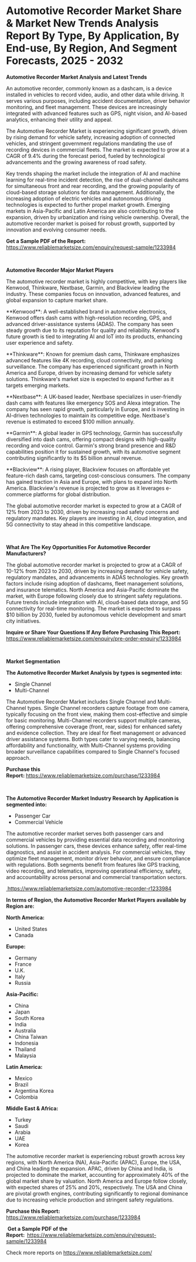 <p><h1>Automotive Recorder Market Share & Market New Trends Analysis Report By Type, By Application, By End-use, By Region, And Segment Forecasts, 2025 - 2032</h1></p><p><strong>Automotive Recorder Market Analysis and Latest Trends</strong></p>
<p><p>An automotive recorder, commonly known as a dashcam, is a device installed in vehicles to record video, audio, and other data while driving. It serves various purposes, including accident documentation, driver behavior monitoring, and fleet management. These devices are increasingly integrated with advanced features such as GPS, night vision, and AI-based analytics, enhancing their utility and appeal.</p><p>The Automotive Recorder Market is experiencing significant growth, driven by rising demand for vehicle safety, increasing adoption of connected vehicles, and stringent government regulations mandating the use of recording devices in commercial fleets. The market is expected to grow at a CAGR of 9.4% during the forecast period, fueled by technological advancements and the growing awareness of road safety.</p><p>Key trends shaping the market include the integration of AI and machine learning for real-time incident detection, the rise of dual-channel dashcams for simultaneous front and rear recording, and the growing popularity of cloud-based storage solutions for data management. Additionally, the increasing adoption of electric vehicles and autonomous driving technologies is expected to further propel market growth. Emerging markets in Asia-Pacific and Latin America are also contributing to the expansion, driven by urbanization and rising vehicle ownership. Overall, the automotive recorder market is poised for robust growth, supported by innovation and evolving consumer needs.</p></p>
<p><strong>Get a Sample PDF of the Report:&nbsp;</strong> <a href="https://www.reliablemarketsize.com/enquiry/request-sample/1233984?utm_campaign=1143&utm_medium=2&utm_source=Github&utm_content=ia&utm_term=23012025&utm_id=automotive-recorder">https://www.reliablemarketsize.com/enquiry/request-sample/1233984</a></p>
<p>&nbsp;</p>
<p><strong>Automotive Recorder Major Market Players</strong></p>
<p><p>The automotive recorder market is highly competitive, with key players like Kenwood, Thinkware, Nextbase, Garmin, and Blackview leading the industry. These companies focus on innovation, advanced features, and global expansion to capture market share.</p><p>**Kenwood**: A well-established brand in automotive electronics, Kenwood offers dash cams with high-resolution recording, GPS, and advanced driver-assistance systems (ADAS). The company has seen steady growth due to its reputation for quality and reliability. Kenwood's future growth is tied to integrating AI and IoT into its products, enhancing user experience and safety.</p><p>**Thinkware**: Known for premium dash cams, Thinkware emphasizes advanced features like 4K recording, cloud connectivity, and parking surveillance. The company has experienced significant growth in North America and Europe, driven by increasing demand for vehicle safety solutions. Thinkware's market size is expected to expand further as it targets emerging markets.</p><p>**Nextbase**: A UK-based leader, Nextbase specializes in user-friendly dash cams with features like emergency SOS and Alexa integration. The company has seen rapid growth, particularly in Europe, and is investing in AI-driven technologies to maintain its competitive edge. Nextbase's revenue is estimated to exceed $100 million annually.</p><p>**Garmin**: A global leader in GPS technology, Garmin has successfully diversified into dash cams, offering compact designs with high-quality recording and voice control. Garmin's strong brand presence and R&D capabilities position it for sustained growth, with its automotive segment contributing significantly to its $5 billion annual revenue.</p><p>**Blackview**: A rising player, Blackview focuses on affordable yet feature-rich dash cams, targeting cost-conscious consumers. The company has gained traction in Asia and Europe, with plans to expand into North America. Blackview's revenue is projected to grow as it leverages e-commerce platforms for global distribution.</p><p>The global automotive recorder market is expected to grow at a CAGR of 12% from 2023 to 2030, driven by increasing road safety concerns and regulatory mandates. Key players are investing in AI, cloud integration, and 5G connectivity to stay ahead in this competitive landscape.</p></p>
<p>&nbsp;</p>
<p><strong>What Are The Key Opportunities For Automotive Recorder Manufacturers?</strong></p>
<p><p>The global automotive recorder market is projected to grow at a CAGR of 10-12% from 2023 to 2030, driven by increasing demand for vehicle safety, regulatory mandates, and advancements in ADAS technologies. Key growth factors include rising adoption of dashcams, fleet management solutions, and insurance telematics. North America and Asia-Pacific dominate the market, with Europe following closely due to stringent safety regulations. Future trends include integration with AI, cloud-based data storage, and 5G connectivity for real-time monitoring. The market is expected to surpass $10 billion by 2030, fueled by autonomous vehicle development and smart city initiatives.</p></p>
<p><strong>Inquire or Share Your Questions If Any Before Purchasing This Report:</strong> <a href="https://www.reliablemarketsize.com/enquiry/pre-order-enquiry/1233984?utm_campaign=1143&utm_medium=2&utm_source=Github&utm_content=ia&utm_term=23012025&utm_id=automotive-recorder">https://www.reliablemarketsize.com/enquiry/pre-order-enquiry/1233984</a></p>
<p>&nbsp;</p>
<p><strong>Market Segmentation</strong></p>
<p><strong>The Automotive Recorder Market Analysis by types is segmented into:</strong></p>
<p><ul><li>Single Channel</li><li>Multi-Channel</li></ul></p>
<p><p>The Automotive Recorder Market includes Single Channel and Multi-Channel types. Single Channel recorders capture footage from one camera, typically focusing on the front view, making them cost-effective and simple for basic monitoring. Multi-Channel recorders support multiple cameras, offering comprehensive coverage (front, rear, sides) for enhanced safety and evidence collection. They are ideal for fleet management or advanced driver assistance systems. Both types cater to varying needs, balancing affordability and functionality, with Multi-Channel systems providing broader surveillance capabilities compared to Single Channel's focused approach.</p></p>
<p><strong>Purchase this Report:&nbsp;</strong><a href="https://www.reliablemarketsize.com/purchase/1233984?utm_campaign=1143&utm_medium=2&utm_source=Github&utm_content=ia&utm_term=23012025&utm_id=automotive-recorder">https://www.reliablemarketsize.com/purchase/1233984</a></p>
<p>&nbsp;</p>
<p><strong>The Automotive Recorder Market Industry Research by Application is segmented into:</strong></p>
<p><ul><li>Passenger Car</li><li>Commercial Vehicle</li></ul></p>
<p><p>The automotive recorder market serves both passenger cars and commercial vehicles by providing essential data recording and monitoring solutions. In passenger cars, these devices enhance safety, offer real-time diagnostics, and assist in accident analysis. For commercial vehicles, they optimize fleet management, monitor driver behavior, and ensure compliance with regulations. Both segments benefit from features like GPS tracking, video recording, and telematics, improving operational efficiency, safety, and accountability across personal and commercial transportation sectors.</p></p>
<p><a href="https://www.reliablemarketsize.com/automotive-recorder-r1233984?utm_campaign=1143&utm_medium=2&utm_source=Github&utm_content=ia&utm_term=23012025&utm_id=automotive-recorder">&nbsp;https://www.reliablemarketsize.com/automotive-recorder-r1233984</a></p>
<p><strong>In terms of Region, the Automotive Recorder Market Players available by Region are:</strong></p>
<p>
    <p> <strong> North America: </strong>
        <ul>
            <li>United States</li>
            <li>Canada</li>
        </ul>
        </p> 
    <p> <strong> Europe: </strong>
        <ul>
            <li>Germany</li>
            <li>France</li>
            <li>U.K.</li>
            <li>Italy</li>
            <li>Russia</li>
        </ul>
        </p> 
    <p> <strong> Asia-Pacific: </strong>
        <ul>
            <li>China</li>
            <li>Japan</li>
            <li>South Korea</li>
            <li>India</li>
            <li>Australia</li>
            <li>China Taiwan</li>
            <li>Indonesia</li>
            <li>Thailand</li>
            <li>Malaysia</li>
        </ul>
        </p> 
    <p> <strong> Latin America: </strong>
        <ul>
            <li>Mexico</li>
            <li>Brazil</li>
            <li>Argentina Korea</li>
            <li>Colombia</li>
        </ul>
        </p> 
    <p> <strong> Middle East & Africa: </strong>
        <ul>
            <li>Turkey</li>
            <li>Saudi</li>
            <li>Arabia</li>
            <li>UAE</li>
            <li>Korea</li>
        </ul>
    </p>
    </p>
<p><p>The automotive recorder market is experiencing robust growth across key regions, with North America (NA), Asia-Pacific (APAC), Europe, the USA, and China leading the expansion. APAC, driven by China and India, is projected to dominate the market, accounting for approximately 40% of the global market share by valuation. North America and Europe follow closely, with expected shares of 25% and 20%, respectively. The USA and China are pivotal growth engines, contributing significantly to regional dominance due to increasing vehicle production and stringent safety regulations.</p></p>
<p><strong>Purchase this Report: </strong><a href="https://www.reliablemarketsize.com/purchase/1233984?utm_campaign=1143&utm_medium=2&utm_source=Github&utm_content=ia&utm_term=23012025&utm_id=automotive-recorder">https://www.reliablemarketsize.com/purchase/1233984</a></p>
<p>&nbsp;<strong>Get a Sample PDF of the Report:&nbsp;&nbsp;</strong><a href="https://www.reliablemarketsize.com/enquiry/request-sample/1233984?utm_campaign=1143&utm_medium=2&utm_source=Github&utm_content=ia&utm_term=23012025&utm_id=automotive-recorder">https://www.reliablemarketsize.com/enquiry/request-sample/1233984</a></p>
<p><strong></strong></p>
<p>Check more reports on <a href="https://www.reliablemarketsize.com/?utm_campaign=1143&utm_medium=2&utm_source=Github&utm_content=ia&utm_term=23012025&utm_id=automotive-recorder">https://www.reliablemarketsize.com/</a></p>